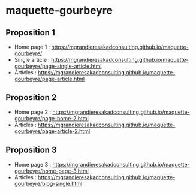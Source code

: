 # maquette-gourbeyre
## Proposition 1
- Home page 1 : https://mgrandieresakadconsulting.github.io/maquette-gourbeyre/   
- Single article : https://mgrandieresakadconsulting.github.io/maquette-gourbeyre/page-single-article.html  
- Articles : https://mgrandieresakadconsulting.github.io/maquette-gourbeyre/page-article.html  
## Proposition 2
- Home page 2 : https://mgrandieresakadconsulting.github.io/maquette-gourbeyre/page-home-2.html  
- Articles : https://mgrandieresakadconsulting.github.io/maquette-gourbeyre/page-article-2.html  
## Proposition 3
- Home page 3 : https://mgrandieresakadconsulting.github.io/maquette-gourbeyre/home-page-3.html  
- Articles : https://mgrandieresakadconsulting.github.io/maquette-gourbeyre/blog-single.html  
